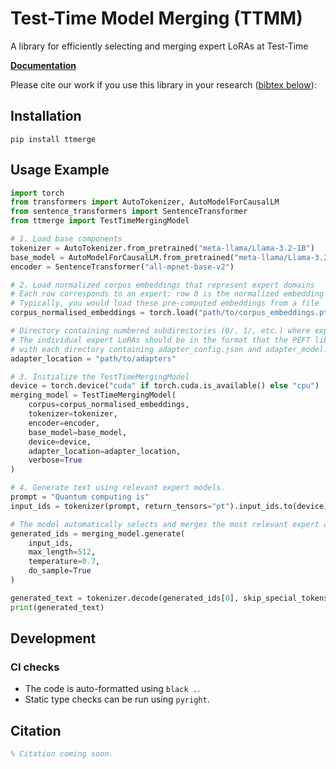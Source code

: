 # Test-Time Model Merging (TTMM)

A library for efficiently selecting and merging expert LoRAs at Test-Time

**[Documentation](https://example.com)**

Please cite our work if you use this library in your research ([bibtex below](#citation)):


## Installation

```
pip install ttmerge
```

## Usage Example

```python
import torch
from transformers import AutoTokenizer, AutoModelForCausalLM
from sentence_transformers import SentenceTransformer
from ttmerge import TestTimeMergingModel

# 1. Load base components
tokenizer = AutoTokenizer.from_pretrained("meta-llama/Llama-3.2-1B")
base_model = AutoModelForCausalLM.from_pretrained("meta-llama/Llama-3.2-1B")
encoder = SentenceTransformer("all-mpnet-base-v2")

# 2. Load normalized corpus embeddings that represent expert domains
# Each row corresponds to an expert: row 0 is the normalized embedding vector of expert 0, row 1 is for expert 1, etc.
# Typically, you would load these pre-computed embeddings from a file
corpus_normalised_embeddings = torch.load("path/to/corpus_embeddings.pt")  # Shape: [n_experts, embedding_dim]

# Directory containing numbered subdirectories (0/, 1/, etc.) where expert LoRAs are stored.
# The individual expert LoRAs should be in the format that the PEFT library uses, 
# with each directory containing adapter_config.json and adapter_model.safetensors files.
adapter_location = "path/to/adapters" 

# 3. Initialize the TestTimeMergingModel
device = torch.device("cuda" if torch.cuda.is_available() else "cpu")
merging_model = TestTimeMergingModel(
    corpus=corpus_normalised_embeddings,
    tokenizer=tokenizer,
    encoder=encoder,
    base_model=base_model,
    device=device,
    adapter_location=adapter_location,
    verbose=True
)

# 4. Generate text using relevant expert models.
prompt = "Quantum computing is"
input_ids = tokenizer(prompt, return_tensors="pt").input_ids.to(device)

# The model automatically selects and merges the most relevant expert adapters
generated_ids = merging_model.generate(
    input_ids,
    max_length=512,
    temperature=0.7,
    do_sample=True
)

generated_text = tokenizer.decode(generated_ids[0], skip_special_tokens=True)
print(generated_text)
```

## Development

### CI checks

* The code is auto-formatted using `black .`.
* Static type checks can be run using `pyright`.

## Citation

```bibtex
% Citation coming soon.
```
